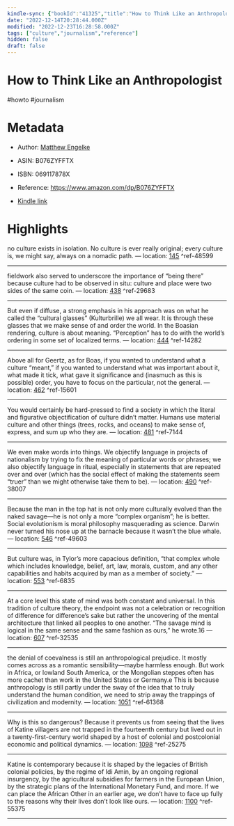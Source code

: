 ```yaml
---
kindle-sync: {"bookId":"41325","title":"How to Think Like an Anthropologist","author":"Matthew Engelke","asin":"B076ZYFFTX","lastAnnotatedDate":"2019-02-13","bookImageUrl":"https://m.media-amazon.com/images/I/81Ap3UYdbEL._SY160.jpg","highlightsCount":12}
date: "2022-12-14T20:28:44.000Z"
modified: "2022-12-23T16:28:58.000Z"
tags: ["culture","journalism","reference"]
hidden: false
draft: false
---
```

# How to Think Like an Anthropologist

#howto #journalism 

# Metadata

* Author: [Matthew Engelke](https://www.amazon.comundefined)

* ASIN: B076ZYFFTX

* ISBN: 069117878X

* Reference: <https://www.amazon.com/dp/B076ZYFFTX>

* [Kindle link](kindle://book?action=open&asin=B076ZYFFTX)

# Highlights

no culture exists in isolation. No culture is ever really original; every culture is, we might say, always on a nomadic path. — location: [145](kindle://book?action=open&asin=B076ZYFFTX&location=145) ^ref-48599

---

fieldwork also served to underscore the importance of “being there” because culture had to be observed in situ: culture and place were two sides of the same coin. — location: [438](kindle://book?action=open&asin=B076ZYFFTX&location=438) ^ref-29683

---

But even if diffuse, a strong emphasis in his approach was on what he called the “cultural glasses” (Kulturbrille) we all wear. It is through these glasses that we make sense of and order the world. In the Boasian rendering, culture is about meaning. “Perception” has to do with the world’s ordering in some set of localized terms. — location: [444](kindle://book?action=open&asin=B076ZYFFTX&location=444) ^ref-14282

---

Above all for Geertz, as for Boas, if you wanted to understand what a culture “meant,” if you wanted to understand what was important about it, what made it tick, what gave it significance and (inasmuch as this is possible) order, you have to focus on the particular, not the general. — location: [462](kindle://book?action=open&asin=B076ZYFFTX&location=462) ^ref-15601

---

You would certainly be hard-pressed to find a society in which the literal and figurative objectification of culture didn’t matter. Humans use material culture and other things (trees, rocks, and oceans) to make sense of, express, and sum up who they are. — location: [481](kindle://book?action=open&asin=B076ZYFFTX&location=481) ^ref-7144

---

We even make words into things. We objectify language in projects of nationalism by trying to fix the meaning of particular words or phrases; we also objectify language in ritual, especially in statements that are repeated over and over (which has the social effect of making the statements seem “truer” than we might otherwise take them to be). — location: [490](kindle://book?action=open&asin=B076ZYFFTX&location=490) ^ref-38007

---

Because the man in the top hat is not only more culturally evolved than the naked savage—he is not only a more “complex organism”; he is better. Social evolutionism is moral philosophy masquerading as science. Darwin never turned his nose up at the barnacle because it wasn’t the blue whale. — location: [546](kindle://book?action=open&asin=B076ZYFFTX&location=546) ^ref-49603

---

But culture was, in Tylor’s more capacious definition, “that complex whole which includes knowledge, belief, art, law, morals, custom, and any other capabilities and habits acquired by man as a member of society.” — location: [553](kindle://book?action=open&asin=B076ZYFFTX&location=553) ^ref-6835

---

At a core level this state of mind was both constant and universal. In this tradition of culture theory, the endpoint was not a celebration or recognition of difference for difference’s sake but rather the uncovering of the mental architecture that linked all peoples to one another. “The savage mind is logical in the same sense and the same fashion as ours,” he wrote.16 — location: [607](kindle://book?action=open&asin=B076ZYFFTX&location=607) ^ref-32535

---

the denial of coevalness is still an anthropological prejudice. It mostly comes across as a romantic sensibility—maybe harmless enough. But work in Africa, or lowland South America, or the Mongolian steppes often has more cachet than work in the United States or Germany.e This is because anthropology is still partly under the sway of the idea that to truly understand the human condition, we need to strip away the trappings of civilization and modernity. — location: [1051](kindle://book?action=open&asin=B076ZYFFTX&location=1051) ^ref-61368

---

Why is this so dangerous? Because it prevents us from seeing that the lives of Katine villagers are not trapped in the fourteenth century but lived out in a twenty-first-century world shaped by a host of colonial and postcolonial economic and political dynamics. — location: [1098](kindle://book?action=open&asin=B076ZYFFTX&location=1098) ^ref-25275

---

Katine is contemporary because it is shaped by the legacies of British colonial policies, by the regime of Idi Amin, by an ongoing regional insurgency, by the agricultural subsidies for farmers in the European Union, by the strategic plans of the International Monetary Fund, and more. If we can place the African Other in an earlier age, we don’t have to face up fully to the reasons why their lives don’t look like ours. — location: [1100](kindle://book?action=open&asin=B076ZYFFTX&location=1100) ^ref-55375

---
